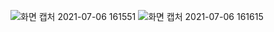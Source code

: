 ![화면 캡처 2021-07-06 161551](https://user-images.githubusercontent.com/52776473/124558448-965ab900-de75-11eb-9751-8b1cd58552b8.png)
![화면 캡처 2021-07-06 161615](https://user-images.githubusercontent.com/52776473/124558451-9955a980-de75-11eb-91e3-55c9dc4c345b.png)
